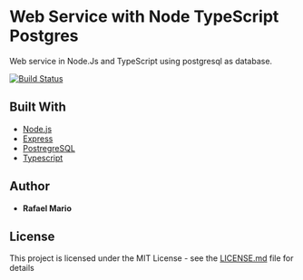 # Web Service with Node TypeScript Postgres

Web service in Node.Js and TypeScript using postgresql as database.

[![Build Status](https://travis-ci.org/rafaelAmaralMario/typescript-web-service.svg?branch=master)](https://travis-ci.org/rafaelAmaralMario/typescript-web-service)

## Built With

- [Node.js](https://nodejs.org/en/)
- [Express](http://expressjs.com/)
- [PostregreSQL](https://www.postgresql.org/)
- [Typescript](https://www.typescriptlang.org/)

## Author

- **Rafael Mario**

## License

This project is licensed under the MIT License - see the [LICENSE.md](LICENSE.md) file for details
